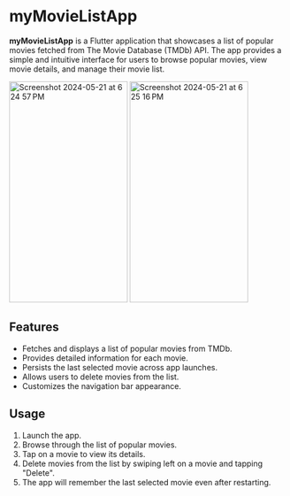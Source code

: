 # myMovieListApp

**myMovieListApp** is a Flutter application that showcases a list of popular movies fetched from The Movie Database (TMDb) API. The app provides a simple and intuitive interface for users to browse popular movies, view movie details, and manage their movie list.


<img width="214" height="400" alt="Screenshot 2024-05-21 at 6 24 57 PM" src="https://github.com/dikshitapatel/Movie-App-Swift/assets/51240335/ba2098ba-4ad5-4f35-b530-b9b6b26f8175">
<img width="214" height="400" alt="Screenshot 2024-05-21 at 6 25 16 PM" src="https://github.com/dikshitapatel/Movie-App-Swift/assets/51240335/38cf5523-dae7-4fac-856e-28f57a6e23e7">

## Features

- Fetches and displays a list of popular movies from TMDb.
- Provides detailed information for each movie.
- Persists the last selected movie across app launches.
- Allows users to delete movies from the list.
- Customizes the navigation bar appearance.


## Usage

1. Launch the app.
2. Browse through the list of popular movies.
3. Tap on a movie to view its details.
4. Delete movies from the list by swiping left on a movie and tapping "Delete".
5. The app will remember the last selected movie even after restarting.

